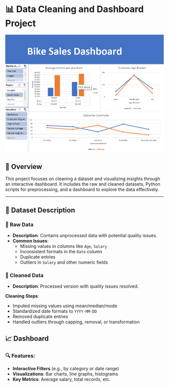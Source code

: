 # 📊 Data Cleaning and Dashboard Project

![Dashboard Preview](Dashboard.png)

## 📝 Overview

This project focuses on cleaning a dataset and visualizing insights through an interactive dashboard. It includes the raw and cleaned datasets, Python scripts for preprocessing, and a dashboard to explore the data effectively.

---

## 📂 Dataset Description

### 🔹 Raw Data
- **Description**: Contains unprocessed data with potential quality issues.  
- **Common Issues**:
  - Missing values in columns like `Age`, `Salary`
  - Inconsistent formats in the `Date` column
  - Duplicate entries
  - Outliers in `Salary` and other numeric fields

### 🔹 Cleaned Data

- **Description**: Processed version with quality issues resolved.

**Cleaning Steps**:
- Imputed missing values using mean/median/mode
- Standardized date formats to `YYYY-MM-DD`
- Removed duplicate entries
- Handled outliers through capping, removal, or transformation

## 📈 Dashboard

### 🔍 Features:
- **Interactive Filters** (e.g., by category or date range)
- **Visualizations**: Bar charts, line graphs, histograms
- **Key Metrics**: Average salary, total records, etc.
